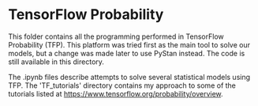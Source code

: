 # TensorFlow Probability

This folder contains all the programming performed in TensorFlow Probability (TFP).
This platform was tried first as the main tool to solve our models, but a change was made later to use PyStan instead. The code is still available in this directory.

The .ipynb files describe attempts to solve several statistical models using TFP.
The 'TF_tutorials' directory contains my approach to some of the tutorials listed at https://www.tensorflow.org/probability/overview.
